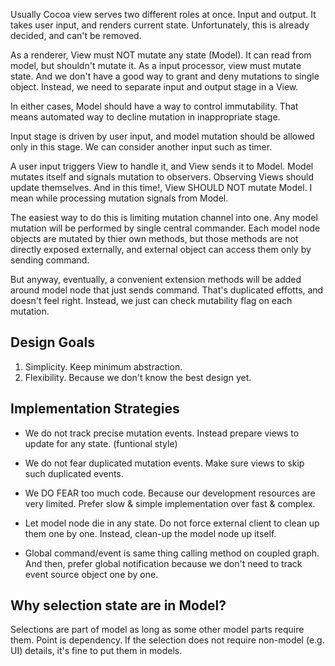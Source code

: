 

Usually Cocoa view serves two different roles at once. Input and output.
It takes user input, and renders current state. Unfortunately, this is
already decided, and can't be removed. 

As a renderer, View must NOT mutate any state (Model). It can read
from model, but shouldn't mutate it. As a input processor, view must
mutate state. And we don't have a good way to grant and deny mutations
to single object. Instead, we need to separate input and output stage
in a View.

In either cases, Model should have a way to control immutability. That
means automated way to decline mutation in inappropriate stage.

Input stage is driven by user input, and model mutation should be allowed
only in this stage. We can consider another input such as timer.

A user input triggers View to handle it, and View sends it to Model.
Model mutates itself and signals mutation to observers. Observing Views
should update themselves. And in this time!, View SHOULD NOT mutate Model.
I mean while processing mutation signals from Model.

The easiest way to do this is limiting mutation channel into one. Any
model mutation will be performed by single central commander. Each model
node objects are mutated by thier own methods, but those methods are not
directly exposed externally, and external object can access them only by 
sending command. 

But anyway, eventually, a convenient extension methods will be added around
model node that just sends command. That's duplicated effotts, and doesn't
feel right. Instead, we just can check mutability flag on each mutation.





Design Goals
------------

1. Simplicity. Keep minimum abstraction.
2. Flexibility. Because we don't know the best design yet.






Implementation Strategies
-------------------------
- We do not track precise mutation events. Instead prepare views to update 
  for any state. (funtional style)
- We do not fear duplicated mutation events. Make sure views to skip such
  duplicated events.
- We DO FEAR too much code. Because our development resources are very 
  limited. Prefer slow & simple implementation over fast & complex.
- Let model node die in any state. Do not force external client to
  clean up them one by one. Instead, clean-up the model node up itself.

- Global command/event is same thing calling method on coupled graph.
  And then, prefer global notification because we don't need to track event
  source object one by one.





Why selection state are in Model?
---------------------------------
Selections are part of model as long as some other model parts require them.
Point is dependency. If the selection does not require non-model (e.g. UI)
details, it's fine to put them in models.




































